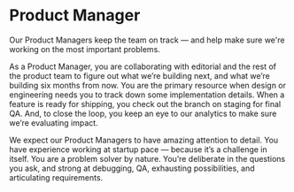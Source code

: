 # Product Manager

Our Product Managers keep the team on track — and help make sure we're working on the most important problems.

As a Product Manager, you are collaborating with editorial and the rest of the product team to figure out what we’re building next, and what we’re building six months from now. You are the primary resource when design or engineering needs you to track down some implementation details. When a feature is ready for shipping, you check out the branch on staging for final QA. And, to close the loop, you keep an eye to our analytics to make sure we’re evaluating impact.

We expect our Product Managers to have amazing attention to detail. You have experience working at startup pace — because it’s a challenge in itself. You are a problem solver by nature. You’re deliberate in the questions you ask, and strong at debugging, QA, exhausting possibilities, and articulating requirements.

